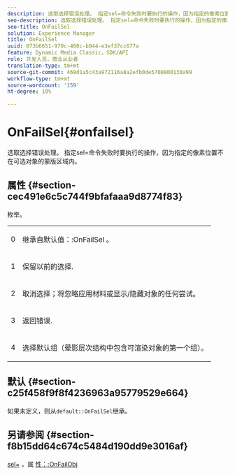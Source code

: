```yaml
---
description: 选取选择错误处理。 指定sel=命令失败时要执行的操作，因为指定的像素位置不在可选对象的蒙版区域内。
seo-description: 选取选择错误处理。 指定sel=命令失败时要执行的操作，因为指定的像素位置不在可选对象的蒙版区域内。
seo-title: OnFailSel
solution: Experience Manager
title: OnFailSel
uuid: 073b6651-970c-460c-b044-e3ef37cc677a
feature: Dynamic Media Classic，SDK/API
role: 开发人员，商业从业者
translation-type: tm+mt
source-git-commit: 469d1a5c43a972116a8a2efb0de5708800130a99
workflow-type: tm+mt
source-wordcount: '159'
ht-degree: 10%

---
```



# OnFailSel{#onfailsel}

选取选择错误处理。 指定sel=命令失败时要执行的操作，因为指定的像素位置不在可选对象的蒙版区域内。

## 属性 {#section-cec491e6c5c744f9bfafaaa9d8774f83}

枚举。

<table id="simpletable_1CFD2BC6F9BC4D2AB372EAF115B7F2FC"> 
 <tr class="strow"> 
  <td class="stentry"> <p>0 </p> </td> 
  <td class="stentry"> <p>继承自<span class="codeph">默认值：:OnFailSel </span>。 </p> </td> 
 </tr> 
 <tr class="strow"> 
  <td class="stentry"> <p>1 </p> </td> 
  <td class="stentry"> <p>保留以前的选择. </p> </td> 
 </tr> 
 <tr class="strow"> 
  <td class="stentry"> <p>2 </p> </td> 
  <td class="stentry"> <p>取消选择；将忽略应用材料或显示/隐藏对象的任何尝试。 </p> </td> 
 </tr> 
 <tr class="strow"> 
  <td class="stentry"> <p>3 </p> </td> 
  <td class="stentry"> <p>返回错误. </p> </td> 
 </tr> 
 <tr class="strow"> 
  <td class="stentry"> <p>4 </p> </td> 
  <td class="stentry"> <p>选择默认组（晕影层次结构中包含可渲染对象的第一个组）。 </p> </td> 
 </tr> 
</table>

## 默认 {#section-c25f458f9f8f4236963a95779529e664}

如果未定义，则从`default::OnFailSel`继承。

## 另请参阅 {#section-f8b15dd64c674c5484d190dd9e3016af}

[sel=](../../../../../ir-api/http-protocol/image-rendering-api-ref/c-ir-http-protocol-ref/c-ir-http-protocol-command-reference/r-ir-sel.md#reference-01322c58d414481385c29fcdd27a090b) ，属 [性：:OnFailObj](../../../../../ir-api/material-cat/image-rendering-api-ref/c-ir-material-catalog/c-ir-attributes-reference/r-ir-onfailobj.md#reference-4c6ba90418e84da5831f8573bbbf2c8d)
